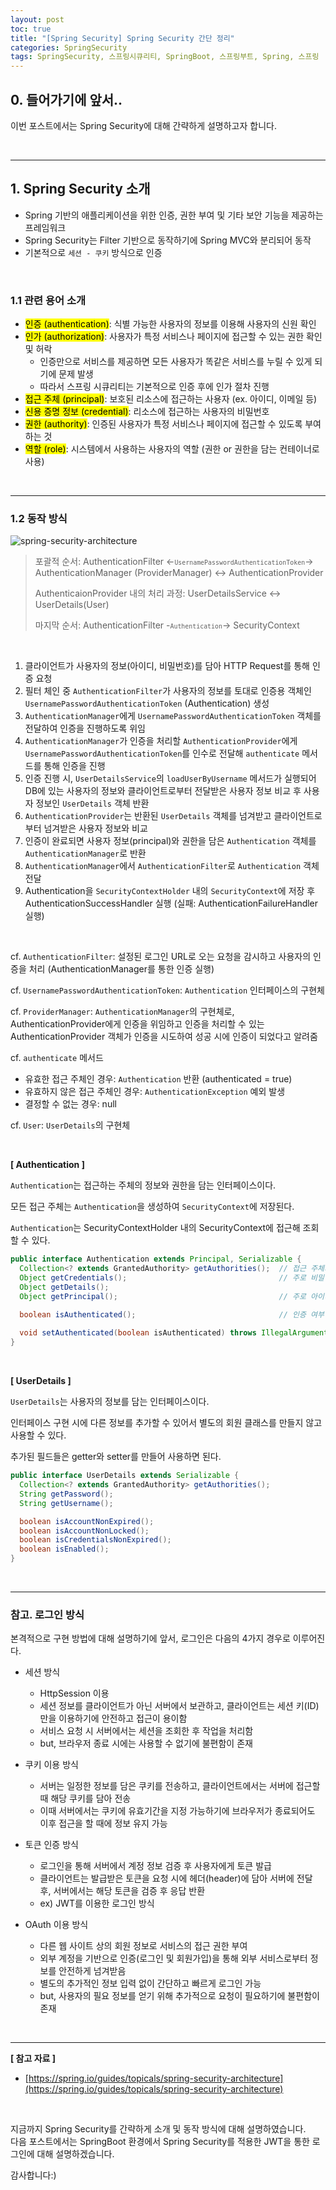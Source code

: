 ```yaml
---
layout: post
toc: true
title: "[Spring Security] Spring Security 간단 정리"
categories: SpringSecurity
tags: SpringSecurity, 스프링시큐리티, SpringBoot, 스프링부트, Spring, 스프링
---
```


## 0. 들어가기에 앞서..

이번 포스트에서는 Spring Security에 대해 간략하게 설명하고자 합니다.

<br/>
<hr/>

## 1. Spring Security 소개

- Spring 기반의 애플리케이션을 위한 인증, 권한 부여 및 기타 보안 기능을 제공하는 프레임워크
- Spring Security는 Filter 기반으로 동작하기에 Spring MVC와 분리되어 동작
- 기본적으로 `세션 - 쿠키` 방식으로 인증

<br/>

### 1.1 관련 용어 소개

- <mark>인증 (authentication)</mark>: 식별 가능한 사용자의 정보를 이용해 사용자의 신원 확인
- <mark>인가 (authorization)</mark>: 사용자가 특정 서비스나 페이지에 접근할 수 있는 권한 확인 및 허락
  - 인증만으로 서비스를 제공하면 모든 사용자가 똑같은 서비스를 누릴 수 있게 되기에 문제 발생
  - 따라서 스프링 시큐리티는 기본적으로 인증 후에 인가 절차 진행
- <mark>접근 주체 (principal)</mark>: 보호된 리소스에 접근하는 사용자 (ex. 아이디, 이메일 등)
- <mark>신용 증명 정보 (credential)</mark>: 리소스에 접근하는 사용자의 비밀번호
- <mark>권한 (authority)</mark>: 인증된 사용자가 특정 서비스나 페이지에 접근할 수 있도록 부여하는 것
- <mark>역할 (role)</mark>: 시스템에서 사용하는 사용자의 역할 (권한 or 권한을 담는 컨테이너로 사용)

<br/>
<hr/>

### 1.2 동작 방식

![spring-security-architecture](https://user-images.githubusercontent.com/78736070/207508172-bd3ff4c5-2941-4d96-bfe4-e86e18daec89.png)

> 포괄적 순서: AuthenticationFilter <-<small>`UsernamePasswordAuthenticationToken`</small>-> AuthenticationManager (ProviderManager) <-> AuthenticationProvider
> 
> AuthenticaionProvider 내의 처리 과정: UserDetailsService <-> UserDetails(User)
> 
> 마지막 순서: AuthenticationFilter -<small>`Authentication`</small>-> SecurityContext

<br/>

1. 클라이언트가 사용자의 정보(아이디, 비밀번호)를 담아 HTTP Request를 통해 인증 요청
2. 필터 체인 중 `AuthenticationFilter`가 사용자의 정보를 토대로 인증용 객체인 `UsernamePasswordAuthenticationToken` (Authentication) 생성
3. `AuthenticationManager`에게 `UsernamePasswordAuthenticationToken` 객체를 전달하여 인증을 진행하도록 위임
4. `AuthenticationManager`가 인증을 처리할 `AuthenticationProvider`에게 `UsernamePasswordAuthenticationToken`를 인수로 전달해 `authenticate` 메서드를 통해 인증을 진행
5. 인증 진행 시, `UserDetailsService`의 `loadUserByUsername` 메서드가 실행되어 DB에 있는 사용자의 정보와 클라이언트로부터 전달받은 사용자 정보 비교 후 사용자 정보인 `UserDetails` 객체 반환
6. `AuthenticationProvider`는 반환된 `UserDetails` 객체를 넘겨받고 클라이언트로부터 넘겨받은 사용자 정보와 비교
7. 인증이 완료되면 사용자 정보(principal)와 권한을 담은 `Authentication` 객체를 `AuthenticationManager`로 반환
8. `AuthenticationManager`에서 `AuthenticationFilter`로 `Authentication` 객체 전달
9. Authentication을 `SecurityContextHolder` 내의 `SecurityContext`에 저장 후 AuthenticationSuccessHandler 실행 (실패: AuthenticationFailureHandler 실행)

<br/>

cf. `AuthenticationFilter`: 설정된 로그인 URL로 오는 요청을 감시하고 사용자의 인증을 처리 (AuthenticationManager를 통한 인증 실행)

cf. `UsernamePasswordAuthenticationToken`: `Authentication` 인터페이스의 구현체

cf. `ProviderManager`: `AuthenticationManager`의 구현체로, AuthenticationProvider에게 인증을 위임하고 인증을 처리할 수 있는 AuthenticationProvider 객체가 인증을 시도하여 성공 시에 인증이 되었다고 알려줌

cf. `authenticate` 메서드
  - 유효한 접근 주체인 경우: `Authentication` 반환 (authenticated = true)
  - 유효하지 않은 접근 주체인 경우: `AuthenticationException` 예외 발생
  - 결정할 수 없는 경우: null

cf. `User`: `UserDetails`의 구현체

<br/>

<b>[ Authentication ]</b>

`Authentication`는 접근하는 주체의 정보와 권한을 담는 인터페이스이다.

모든 접근 주체는 `Authentication`을 생성하여 `SecurityContext`에 저장된다.

`Authentication`는 SecurityContextHolder 내의 SecurityContext에 접근해 조회할 수 있다.

```java
public interface Authentication extends Principal, Serializable {
  Collection<? extends GrantedAuthority> getAuthorities();  // 접근 주체의 권한
  Object getCredentials();                                  // 주로 비밀번호
  Object getDetails();
  Object getPrincipal();                                    // 주로 아이디 혹은 비밀번호

  boolean isAuthenticated();                                // 인증 여부
  
  void setAuthenticated(boolean isAuthenticated) throws IllegalArgumentException;
}
```

<br/>

<b>[ UserDetails ]</b>

`UserDetails`는 사용자의 정보를 담는 인터페이스이다.

인터페이스 구현 시에 다른 정보를 추가할 수 있어서 별도의 회원 클래스를 만들지 않고 사용할 수 있다.

추가된 필드들은 getter와 setter를 만들어 사용하면 된다.

```java
public interface UserDetails extends Serializable {
  Collection<? extends GrantedAuthority> getAuthorities();
  String getPassword();
  String getUsername();

  boolean isAccountNonExpired();
  boolean isAccountNonLocked();
  boolean isCredentialsNonExpired();
  boolean isEnabled();
}
```

<br/>
<hr/>

### 참고. 로그인 방식

본격적으로 구현 방법에 대해 설명하기에 앞서, 
로그인은 다음의 4가지 경우로 이루어진다.

- 세션 방식
  - HttpSession 이용
  - 세션 정보를 클라이언트가 아닌 서버에서 보관하고, 클라이언트는 세션 키(ID)만을 이용하기에 안전하고 접근이 용이함
  - 서비스 요청 시 서버에서는 세션을 조회한 후 작업을 처리함
  - but, 브라우저 종료 시에는 사용할 수 없기에 불편함이 존재

- 쿠키 이용 방식
  - 서버는 일정한 정보를 담은 쿠키를 전송하고, 클라이언트에서는 서버에 접근할 때 해당 쿠키를 담아 전송
  - 이때 서버에서는 쿠키에 유효기간을 지정 가능하기에 브라우저가 종료되어도 이후 접근을 할 때에 정보 유지 가능

- 토큰 인증 방식
  - 로그인을 통해 서버에서 계정 정보 검증 후 사용자에게 토큰 발급
  - 클라이언트는 발급받은 토큰을 요청 시에 헤더(header)에 담아 서버에 전달 후, 서버에서는 해당 토큰을 검증 후 응답 반환
  - ex) JWT를 이용한 로그인 방식

- OAuth 이용 방식
  - 다른 웹 사이트 상의 회원 정보로 서비스의 접근 권한 부여
  - 외부 계정을 기반으로 인증(로그인 및 회원가입)을 통해 외부 서비스로부터 정보를 안전하게 넘겨받음
  - 별도의 추가적인 정보 입력 없이 간단하고 빠르게 로그인 가능
  - but, 사용자의 필요 정보를 얻기 위해 추가적으로 요청이 필요하기에 불편함이 존재

<br/>
<hr/>

<b>[ 참고 자료 ]</b>

- [https://spring.io/guides/topicals/spring-security-architecture](https://spring.io/guides/topicals/spring-security-architecture)

<br/>

지금까지 Spring Security를 간략하게 소개 및 동작 방식에 대해 설명하였습니다.<br/>
다음 포스트에서는 SpringBoot 환경에서 Spring Security를 적용한 JWT을 통한 로그인에 대해 설명하겠습니다.

감사합니다:)
